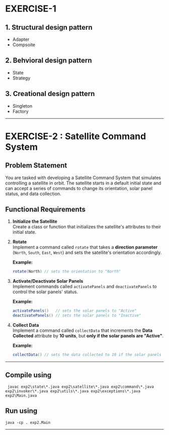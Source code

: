 # **EXERCISE-1**
## 1. Structural design pattern
- Adapter
- Compsoite
## 2. Behvioral design pattern
- State
- Strategy
## 3. Creational design pattern
- Singleton
- Factory

---

# **EXERCISE-2 : Satellite Command System**
## Problem Statement
You are tasked with developing a Satellite Command System that simulates controlling a satellite in orbit. The satellite starts in a default
initial state and can accept a series of commands to change its orientation, solar panel status, and data collection.
## Functional Requirements
1. **Initialize the Satellite**  
   Create a class or function that initializes the satellite's attributes to their initial state.

2. **Rotate**  
   Implement a command called `rotate` that takes a **direction parameter** (`North`, `South`, `East`, `West`) and sets the satellite's orientation accordingly.  

   **Example:**  
   ```java
   rotate(North) // sets the orientation to "North"
3. **Activate/Deactivate Solar Panels**  
   Implement commands called `activatePanels` and `deactivatePanels` to control the solar panels' status.  

   **Example:**  
   ```java
   activatePanels()   // sets the solar panels to "Active"
   deactivatePanels() // sets the solar panels to "Inactive"
4. **Collect Data**  
Implement a command called `collectData` that increments the **Data Collected** attribute by **10 units**, but **only if the solar panels are "Active"**.  

   **Example:**  
   ```java
   collectData() // sets the data collected to 10 if the solar panels are "Active"
---      
## **Compile using**
 ```
  javac exp2\state\*.java exp2\satellite\*.java exp2\command\*.java exp2\invoker\*.java exp2\utils\*.java exp2\exceptions\*.java exp2\Main.java
```
## **Run using**    
```
java -cp . exp2.Main
```
---
